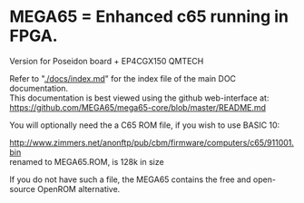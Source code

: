 # MEGA65 = Enhanced c65 running in FPGA.

Version for Poseidon board + EP4CGX150 QMTECH

Refer to "[./docs/index.md](./docs/index.md)" for the index file of the main DOC documentation.  
This documentation is best viewed using the github web-interface at:  
https://github.com/MEGA65/mega65-core/blob/master/README.md

You will optionally need the a C65 ROM file, if you wish to use BASIC 10:

http://www.zimmers.net/anonftp/pub/cbm/firmware/computers/c65/911001.bin  
renamed to MEGA65.ROM, is 128k in size

If you do not have such a file, the MEGA65 contains the free and open-source
OpenROM alternative.
